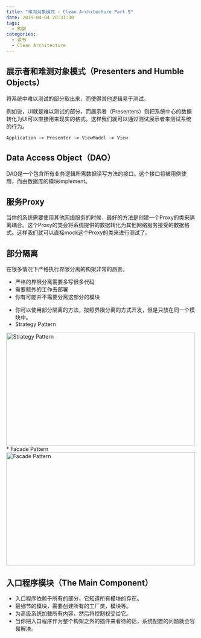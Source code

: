 ```yaml
---
title: "难测对象模式 - Clean Architecture Part 9"
date: 2019-04-04 20:31:30
tags:
  - 构架
categories:
  - 读书
  - Clean Architecture
---
```



## 展示者和难测对象模式（Presenters and Humble Objects）

将系统中难以测试的部分取出来，而使得其他逻辑易于测试。

例如说，UI就是难以测试的部分，而展示者（Presenters）则把系统中心的数据转化为UI可以直接用来现实的格式。这样我们就可以通过测试展示者来测试系统的行为。

```
Application –> Presenter –> ViewModel –> View
```


## Data Access Object（DAO）

DAO是一个包含所有业务逻辑所需数据读写方法的接口。这个接口将被用例使用，而由数据库的模块implement。

## 服务Proxy

当你的系统需要使用其他网络服务的时候，最好的方法是创建一个Proxy的类来隔离耦合。这个Proxy的类会将系统提供的数据转化为其他网络服务接受的数据格式。这样我们就可以直接mock这个Proxy的类来进行测试了。

## 部分隔离

在很多情况下严格执行界限分离的构架非常的昂贵。
- 严格的界限分离需要多写很多代码
- 需要额外的工作去部署
- 你有可能并不需要分离这部分的模块

* 你可以使用部分隔离的方法，按照界限分离的方式开发，但是只放在同一个模块中。
* Strategy Pattern
<img src="/clean-architecture-part10/sp.png" width="500" height="300" title="Strategy Pattern">
* Facade Pattern
<img src="/clean-architecture-part10/fp.png" width="500" height="300" title="Facade Pattern">

## 入口程序模块（The Main Component）

* 入口程序依赖于所有的部分，它知道所有模块的存在。
* 最细节的模块，需要创建所有的工厂类，模块等。
* 为高级系统加载所有内容，然后将控制权交给它。
* 当你把入口程序作为整个构架之外的插件来看待的话，系统配置的问题就会容易解决。

